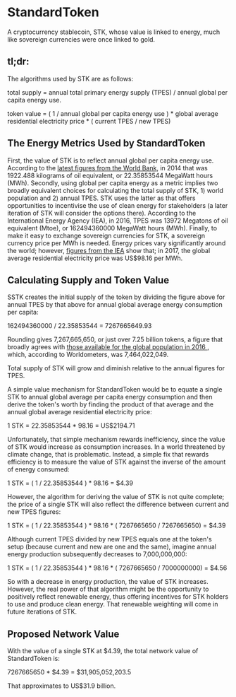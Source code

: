 # StandardToken

A cryptocurrency stablecoin, STK, whose value is linked to energy, much like sovereign currencies were once linked to gold.

## tl;dr:

The algorithms used by STK are as follows:

total supply = annual total primary energy supply (TPES) / annual global per capita energy use.

token value = ( 1 / annual global per capita energy use ) * global average residential electricity price * ( current TPES / new TPES)

## The Energy Metrics Used by StandardToken

First, the value of STK is to reflect annual global per capita energy use. According to the [latest figures from the World Bank](https://data.worldbank.org/indicator/EG.USE.PCAP.KG.OE), in 2014 that was 1922.488 kilograms of oil equivalent, or 22.35853544 MegaWatt hours (MWh). Secondly, using global per capita energy as a metric implies two broadly equivalent choices for calculating the total supply of STK, 1) world population and 2) annual TPES. STK uses the latter as that offers opportunities to incentivise the use of clean energy for stakeholders (a later iteration of STK will consider the options there). According to the International Energy Agency (IEA), in 2016, TPES was 13972 Megatons of oil equivalent (Mtoe), or 162494360000 MegaWatt hours (MWh). Finally, to make it easy to exchange sovereign currencies for STK, a sovereign currency price per MWh is needed. Energy prices vary significantly around the world; however, [figures from the IEA](https://www.iea.org/statistics/prices/) show that; in 2017, the global average residential electricity price was US$98.16 per MWh.

## Calculating Supply and Token Value

SSTK creates the initial supply of the token by dividing the figure above for annual TPES by that above for annual global average energy consumption per capita:

162494360000 / 22.35853544 = 7267665649.93

Rounding gives 7,267,665,650, or just over 7.25 billion tokens, a figure that broadly agrees with [those available for the global population in 2016 ](https://www.worldometers.info/world-population/), which, according to Worldometers, was 7,464,022,049.

Total supply of STK will grow and diminish relative to the annual figures for TPES.

A simple value mechanism for StandardToken would be to equate a single STK to annual global average per capita energy consumption and then derive the token's worth by finding the product of that average and the annual global average residential electricity price:

1 STK = 22.35853544 * 98.16 = US$2194.71

Unfortunately, that simple mechanism rewards inefficiency, since the value of STK would increase as consumption increases. In a world threatened by climate change, that is problematic. Instead, a simple fix that rewards efficiency is to measure the value of STK against the inverse of the amount of energy consumed:

1 STK = ( 1 / 22.35853544 ) * 98.16  = $4.39

However, the algorithm for deriving the value of STK is not quite complete; the price of a single STK will also reflect the difference between current and new TPES figures:

1 STK = ( 1 / 22.35853544 ) * 98.16 * ( 7267665650 / 7267665650) = $4.39

Although current TPES divided by new TPES equals one at the token's setup (because current and new are one and the same), imagine annual energy production subsequently decreases to 7,000,000,000:

1 STK = ( 1 / 22.35853544 ) * 98.16 * ( 7267665650 / 7000000000) = $4.56

So with a decrease in energy production, the value of STK increases. However, the real power of that algorithm might be the opportunity to positively reflect renewable energy, thus offering incentives for STK holders to use and produce clean energy. That renewable weighting will come in future iterations of STK.

## Proposed Network Value

With the value of a single STK at $4.39, the total network value of StandardToken is:

7267665650 * $4.39 = $31,905,052,203.5

That approximates to US$31.9 billion.
